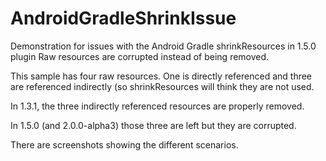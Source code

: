 # AndroidGradleShrinkIssue
Demonstration for issues with the Android Gradle shrinkResources in 1.5.0 plugin
Raw resources are corrupted instead of being removed.

This sample has four raw resources.  One is directly referenced and three are referenced indirectly (so shrinkResources will think they are not used.

In 1.3.1, the three indirectly referenced resources are properly removed.

In 1.5.0 (and 2.0.0-alpha3) those three are left but they are corrupted.

There are screenshots showing the different scenarios.
